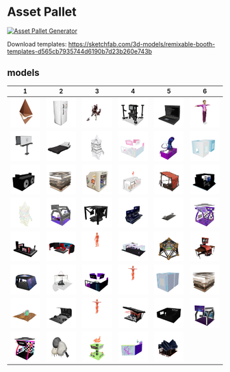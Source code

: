 # Asset Pallet

[![Asset Pallet Generator](https://github.com/NEON-BUIDL/booths/actions/workflows/main.yml/badge.svg)](https://github.com/NEON-BUIDL/booths/actions/workflows/main.yml)

Download templates: https://sketchfab.com/3d-models/remixable-booth-templates-d565cb7935744d6190b7d23b260e743b



 ## models


| 1 | 2 | 3 | 4 | 5 | 6 |
| --- | --- | --- | --- | --- | --- |
| [![ethlogo](models/ethlogo.png)](models/ethlogo.glb) | [![fridge](models/fridge.png)](models/fridge.glb) | [![low_polly_japanese_maple_tree](models/low_polly_japanese_maple_tree.png)](models/low_polly_japanese_maple_tree.glb) | [![clocktower-20196-v1](models/clocktower-20196-v1.png)](models/clocktower-20196-v1.glb) | [![laptop_black](models/laptop_black.png)](models/laptop_black.glb) | [![vitalik](models/vitalik.png)](models/vitalik.glb) |
| [![billboards](models/billboards.png)](models/billboards.glb) | [![bed_-_lowpoly_remake](models/bed_-_lowpoly_remake.png)](models/bed_-_lowpoly_remake.glb) | [![dfw-monoch](models/booths/opti/dfw-monoch.png)](models/booths/opti/dfw-monoch.glb) | [![Tubbycats_booth-v2](models/booths/opti/Tubbycats_booth-v2.png)](models/booths/opti/Tubbycats_booth-v2.glb) | [![metagame](models/booths/opti/metagame.png)](models/booths/opti/metagame.glb) | [![pearlhyacinth_neonboothfinaltwin](models/booths/opti/pearlhyacinth_neonboothfinaltwin.png)](models/booths/opti/pearlhyacinth_neonboothfinaltwin.glb) |
| [![Animated_Boomboxhead2](models/booths/opti/Animated_Boomboxhead2.png)](models/booths/opti/Animated_Boomboxhead2.glb) | [![SmoothVoxelsBooth_v2](models/booths/opti/SmoothVoxelsBooth_v2.png)](models/booths/opti/SmoothVoxelsBooth_v2.glb) | [![cryptoavatars_Booth](models/booths/opti/cryptoavatars_Booth.png)](models/booths/opti/cryptoavatars_Booth.glb) | [![croquet](models/booths/opti/croquet.png)](models/booths/opti/croquet.glb) | [![acandar_booth-v1](models/booths/opti/acandar_booth-v1.png)](models/booths/opti/acandar_booth-v1.glb) | [![booth_harambe](models/booths/opti/booth_harambe.png)](models/booths/opti/booth_harambe.glb) |
| [![dfw-emy](models/booths/opti/dfw-emy.png)](models/booths/opti/dfw-emy.glb) | [![mrmetaverse_booth2](models/booths/opti/mrmetaverse_booth2.png)](models/booths/opti/mrmetaverse_booth2.glb) | [![template_booth](models/booths/opti/template_booth.png)](models/booths/opti/template_booth.glb) | [![megacube_2_-_booth_bronze](models/booths/opti/megacube_2_-_booth_bronze.png)](models/booths/opti/megacube_2_-_booth_bronze.glb) | [![HEAT_Booth2_Final-v2](models/booths/opti/HEAT_Booth2_Final-v2.png)](models/booths/opti/HEAT_Booth2_Final-v2.glb) | [![phetta_booth](models/booths/opti/phetta_booth.png)](models/booths/opti/phetta_booth.glb) |
| [![MF_booth-v1](models/booths/opti/MF_booth-v1.png)](models/booths/opti/MF_booth-v1.glb) | [![M3TV_stage](models/booths/opti/M3TV_stage.png)](models/booths/opti/M3TV_stage.glb) | [![HEAT_t69h_explaining_final](models/booths/opti/HEAT_t69h_explaining_final.png)](models/booths/opti/HEAT_t69h_explaining_final.glb) | [![omibooth2_final](models/booths/opti/omibooth2_final.png)](models/booths/opti/omibooth2_final.glb) | [![arashi_geobooth](models/booths/opti/arashi_geobooth.png)](models/booths/opti/arashi_geobooth.glb) | [![uncannybooth](models/booths/opti/uncannybooth.png)](models/booths/opti/uncannybooth.glb) |
| [![astro_booth](models/booths/opti/astro_booth.png)](models/booths/opti/astro_booth.glb) | [![untitledxyz_booth](models/booths/opti/untitledxyz_booth.png)](models/booths/opti/untitledxyz_booth.glb) | [![kiiba_booth](models/booths/opti/kiiba_booth.png)](models/booths/opti/kiiba_booth.glb) | [![HEAT_t69h_Bop_v2](models/booths/opti/HEAT_t69h_Bop_v2.png)](models/booths/opti/HEAT_t69h_Bop_v2.glb) | [![pearl_twinboxbooth](models/booths/opti/pearl_twinboxbooth.png)](models/booths/opti/pearl_twinboxbooth.glb) | [![svox_booth](models/booths/opti/svox_booth.png)](models/booths/opti/svox_booth.glb) |
| [![Cairn-Booth-optimized](models/booths/opti/Cairn-Booth-optimized.png)](models/booths/opti/Cairn-Booth-optimized.glb) | [![memory_booth](models/booths/opti/memory_booth.png)](models/booths/opti/memory_booth.glb) | [![HEAT_Smac_Dance1_Final](models/booths/opti/HEAT_Smac_Dance1_Final.png)](models/booths/opti/HEAT_Smac_Dance1_Final.glb) | [![aabooth](models/booths/opti/aabooth.png)](models/booths/opti/aabooth.glb) | [![wiredspace](models/booths/opti/wiredspace.png)](models/booths/opti/wiredspace.glb) | [![magickbooth](models/booths/opti/magickbooth.png)](models/booths/opti/magickbooth.glb) |
| [![7oroy_BOOTH12](models/booths/opti/7oroy_BOOTH12.png)](models/booths/opti/7oroy_BOOTH12.glb) | [![DFWBOOTH](models/booths/opti/DFWBOOTH.png)](models/booths/opti/DFWBOOTH.glb) | [![HEAT_Booth1_Final-v1](models/booths/opti/HEAT_Booth1_Final-v1.png)](models/booths/opti/HEAT_Booth1_Final-v1.glb) | [![3ov_booth](models/booths/opti/3ov_booth.png)](models/booths/opti/3ov_booth.glb) | [![WRG_M3-NeonB-VirtConf_Booth_simplygon](models/booths/opti/WRG_M3-NeonB-VirtConf_Booth_simplygon.png)](models/booths/opti/WRG_M3-NeonB-VirtConf_Booth_simplygon.glb) |
